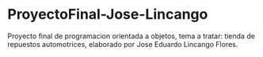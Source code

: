 # ProyectoFinal-Jose-Lincango
Proyecto final de programacion orientada a objetos, tema a tratar: tienda de repuestos automotrices, elaborado por Jose Eduardo Lincango Flores.
